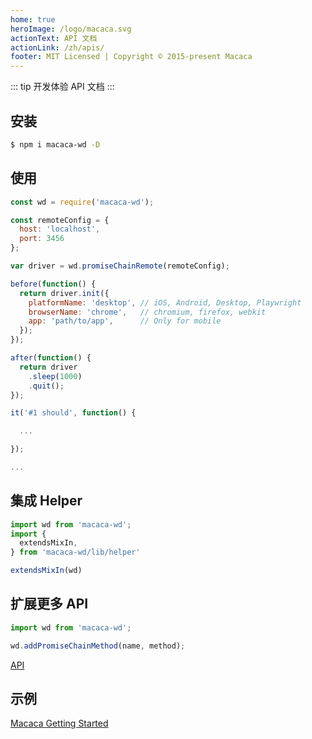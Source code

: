 ```yaml
---
home: true
heroImage: /logo/macaca.svg
actionText: API 文档
actionLink: /zh/apis/
footer: MIT Licensed | Copyright © 2015-present Macaca
---
```


::: tip 开发体验
API 文档
:::

## 安装

```bash
$ npm i macaca-wd -D
```

## 使用

```javascript
const wd = require('macaca-wd');

const remoteConfig = {
  host: 'localhost',
  port: 3456
};

var driver = wd.promiseChainRemote(remoteConfig);

before(function() {
  return driver.init({
    platformName: 'desktop', // iOS, Android, Desktop, Playwright
    browserName: 'chrome',   // chromium, firefox, webkit
    app: 'path/to/app',      // Only for mobile
  });
});

after(function() {
  return driver
    .sleep(1000)
    .quit();
});

it('#1 should', function() {

  ...

});

...

```

## 集成 Helper

```javascript
import wd from 'macaca-wd';
import {
  extendsMixIn,
} from 'macaca-wd/lib/helper'

extendsMixIn(wd)
```

## 扩展更多 API

```javascript
import wd from 'macaca-wd';

wd.addPromiseChainMethod(name, method);
```

[API](//macacajs.github.io/macaca-wd/zh/apis)

## 示例

[Macaca Getting Started](//macacajs.github.io/environment-setup)
